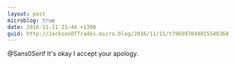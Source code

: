 ```yaml
---
layout: post
microblog: true
date: 2016-11-11 21:44 +1300
guid: http://JacksonOfTrades.micro.blog/2016/11/11/t796997044015546368.html
---
```

@Sans0Serif It's okay I accept your apology.
